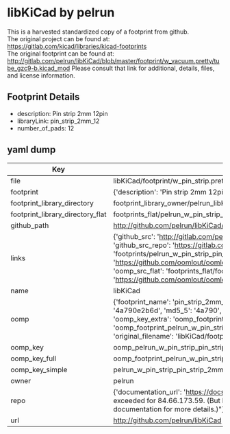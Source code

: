 # libKiCad by pelrun  
This is a harvested standardized copy of a footprint from github.  
The original project can be found at:  
https://gitlab.com/kicad/libraries/kicad-footprints  
The original footprint can be found at:
http://gitlab.com/pelrun/libKiCad/blob/master/footprint/w_vacuum.pretty/tube_gzc9-b.kicad_mod
Please consult that link for additional, details, files, and license information.  
## Footprint Details
* description: Pin strip 2mm 12pin  
* libraryLink: pin_strip_2mm_12  
* number_of_pads: 12  
## yaml dump  
| Key | Value |  
| --- | --- |  
| file | libKiCad/footprint/w_pin_strip.pretty/pin_strip_2mm_12.kicad_mod |  
| footprint | {'description': 'Pin strip 2mm 12pin', 'libraryLink': 'pin_strip_2mm_12', 'number_of_pads': 12} |  
| footprint_library_directory | footprint_library_owner/pelrun_libKiCad |  
| footprint_library_directory_flat | footprints_flat/pelrun_w_pin_strip_pin_strip_2mm_12/working |  
| github_path | http://github.com/pelrun/libKiCad/blob/master/footprint/w_pin_strip.pretty/pin_strip_2mm_12.kicad_mod |  
| links | {'github_src': 'http://gitlab.com/pelrun/libKiCad/blob/master/footprint/w_vacuum.pretty/tube_gzc9-b.kicad_mod', 'github_src_repo': 'https://gitlab.com/kicad/libraries/kicad-footprints', 'oomp_bot': 'footprints/pelrun_w_pin_strip_pin_strip_2mm_12/working', 'oomp_bot_github': 'https://github.com/oomlout/oomlout_oomp_footprint_bot/tree/main/footprints/pelrun_w_pin_strip_pin_strip_2mm_12/working', 'oomp_src_flat': 'footprints_flat/footprints_flat/pelrun_w_pin_strip_pin_strip_2mm_12/working', 'oomp_src_flat_github': 'https://github.com/oomlout/oomlout_oomp_footprint_src/tree/main/footprints_flat/pelrun_w_pin_strip_pin_strip_2mm_12/working'} |  
| name | libKiCad |  
| oomp | {'footprint_name': 'pin_strip_2mm_12', 'library_name': 'w_pin_strip', 'md5': '4a790e2b6d74fedac82a7c7fa028eff9', 'md5_10': '4a790e2b6d', 'md5_5': '4a790', 'md5_6': '4a790e', 'oomp_key': 'oomp_pelrun_w_pin_strip_pin_strip_2mm_12', 'oomp_key_extra': 'oomp_footprint_pelrun_w_pin_strip_pin_strip_2mm_12', 'oomp_key_full': 'oomp_footprint_pelrun_w_pin_strip_pin_strip_2mm_12_4a790e', 'oomp_key_simple': 'pelrun_w_pin_strip_pin_strip_2mm_12', 'original_filename': 'libKiCad/footprint/w_pin_strip.pretty/pin_strip_2mm_12.kicad_mod', 'owner_name': 'pelrun'} |  
| oomp_key | oomp_pelrun_w_pin_strip_pin_strip_2mm_12 |  
| oomp_key_full | oomp_footprint_pelrun_w_pin_strip_pin_strip_2mm_12 |  
| oomp_key_simple | pelrun_w_pin_strip_pin_strip_2mm_12 |  
| owner | pelrun |  
| repo | {'documentation_url': 'https://docs.github.com/rest/overview/resources-in-the-rest-api#rate-limiting', 'message': "API rate limit exceeded for 84.66.173.59. (But here's the good news: Authenticated requests get a higher rate limit. Check out the documentation for more details.)"} |  
| url | http://github.com/pelrun/libKiCad |  

